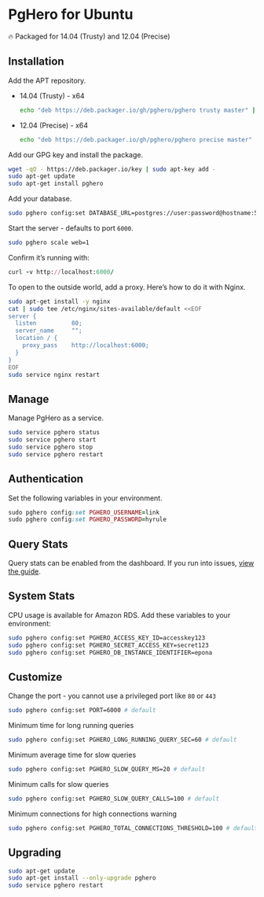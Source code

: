 # PgHero for Ubuntu

:fire: Packaged for 14.04 (Trusty) and 12.04 (Precise)

## Installation

Add the APT repository.

- 14.04 (Trusty) - x64

  ```sh
  echo "deb https://deb.packager.io/gh/pghero/pghero trusty master" | sudo tee /etc/apt/sources.list.d/pghero.list
  ```

- 12.04 (Precise) - x64

  ```sh
  echo "deb https://deb.packager.io/gh/pghero/pghero precise master" | sudo tee /etc/apt/sources.list.d/pghero.list
  ```

Add our GPG key and install the package.

```sh
wget -qO - https://deb.packager.io/key | sudo apt-key add -
sudo apt-get update
sudo apt-get install pghero
```

Add your database.

```sh
sudo pghero config:set DATABASE_URL=postgres://user:password@hostname:5432/dbname
```

Start the server - defaults to port `6000`.

```sh
sudo pghero scale web=1
```

Confirm it’s running with:

```ruby
curl -v http://localhost:6000/
```

To open to the outside world, add a proxy. Here’s how to do it with Nginx.

```sh
sudo apt-get install -y nginx
cat | sudo tee /etc/nginx/sites-available/default <<EOF
server {
  listen          80;
  server_name     "";
  location / {
    proxy_pass    http://localhost:6000;
  }
}
EOF
sudo service nginx restart
```

## Manage

Manage PgHero as a service.

```sh
sudo service pghero status
sudo service pghero start
sudo service pghero stop
sudo service pghero restart
```

## Authentication

Set the following variables in your environment.

```ruby
sudo pghero config:set PGHERO_USERNAME=link
sudo pghero config:set PGHERO_PASSWORD=hyrule
```

## Query Stats

Query stats can be enabled from the dashboard. If you run into issues, [view the guide](Query-Stats.md).

## System Stats

CPU usage is available for Amazon RDS.  Add these variables to your environment:

```sh
sudo pghero config:set PGHERO_ACCESS_KEY_ID=accesskey123
sudo pghero config:set PGHERO_SECRET_ACCESS_KEY=secret123
sudo pghero config:set PGHERO_DB_INSTANCE_IDENTIFIER=epona
```

## Customize

Change the port - you cannot use a privileged port like `80` or `443`

```sh
sudo pghero config:set PORT=6000 # default
```

Minimum time for long running queries

```sh
sudo pghero config:set PGHERO_LONG_RUNNING_QUERY_SEC=60 # default
```

Minimum average time for slow queries

```sh
sudo pghero config:set PGHERO_SLOW_QUERY_MS=20 # default
```

Minimum calls for slow queries

```sh
sudo pghero config:set PGHERO_SLOW_QUERY_CALLS=100 # default
```

Minimum connections for high connections warning

```sh
sudo pghero config:set PGHERO_TOTAL_CONNECTIONS_THRESHOLD=100 # default
```

## Upgrading

```sh
sudo apt-get update
sudo apt-get install --only-upgrade pghero
sudo service pghero restart
```
